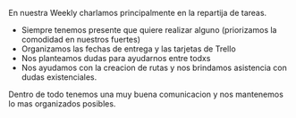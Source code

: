 En nuestra Weekly charlamos principalmente en la repartija de tareas.

- Siempre tenemos presente que quiere realizar alguno (priorizamos la comodidad en nuestros fuertes)
- Organizamos las fechas de entrega y las tarjetas de Trello
- Nos planteamos dudas para ayudarnos entre todxs
- Nos ayudamos con la creacion de rutas y nos brindamos asistencia con dudas existenciales.



Dentro de todo tenemos una muy buena comunicacion y nos mantenemos lo mas organizados posibles.